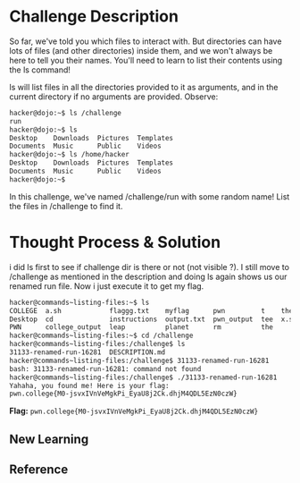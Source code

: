 # Challenge Description
So far, we've told you which files to interact with. But directories can have lots of files (and other directories) inside them, and we won't always be here to tell you their names. You'll need to learn to list their contents using the ls command!

ls will list files in all the directories provided to it as arguments, and in the current directory if no arguments are provided. Observe:
```bash
hacker@dojo:~$ ls /challenge
run
hacker@dojo:~$ ls
Desktop    Downloads  Pictures  Templates
Documents  Music      Public    Videos
hacker@dojo:~$ ls /home/hacker
Desktop    Downloads  Pictures  Templates
Documents  Music      Public    Videos
hacker@dojo:~$
```
In this challenge, we've named /challenge/run with some random name! List the files in /challenge to find it.
# Thought Process & Solution
i did ls first to see if challenge dir is there or not (not visible ?). I still move to /challenge as mentioned in the description and doing ls again shows us our renamed run file. Now i just execute it to get my flag.
```bash
hacker@commands~listing-files:~$ ls
COLLEGE  a.sh            flaggg.txt    myflag      pwn         t    the-flag
Desktop  cd              instructions  output.txt  pwn_output  tee  x.sh
PWN      college_output  leap          planet      rm          the
hacker@commands~listing-files:~$ cd /challenge
hacker@commands~listing-files:/challenge$ ls
31133-renamed-run-16281  DESCRIPTION.md
hacker@commands~listing-files:/challenge$ 31133-renamed-run-16281
bash: 31133-renamed-run-16281: command not found
hacker@commands~listing-files:/challenge$ ./31133-renamed-run-16281
Yahaha, you found me! Here is your flag:
pwn.college{M0-jsvxIVnVeMgkPi_EyaU8j2Ck.dhjM4QDL5EzN0czW}
```
**Flag:** `pwn.college{M0-jsvxIVnVeMgkPi_EyaU8j2Ck.dhjM4QDL5EzN0czW}`
## New Learning
## Reference
